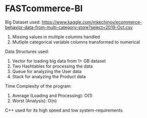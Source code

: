 # FASTcommerce-BI

Big Dataset used: https://www.kaggle.com/mkechinov/ecommerce-behavior-data-from-multi-category-store?select=2019-Oct.csv

1. Missing values in multiple columns handled
2. Mutliple categorical variable columns transformed to numerical


Data Structures used:

1. Vector for loading big data from 1+ GB dataset
2. Two Hashtables for processing the data
3. Queue for analyzing the User data
4. Stack for analyzing the Product data


Time Complexity of the program:

1. Average (Loading and Processing): O(1)
2. Worst (Analysis): O(n)

C++ used for its high speed and low system-requirements
